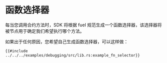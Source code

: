# 函数选择器

每当您调用合约方法时，SDK 将根据 fuel 规范生成一个函数选择器，该选择器将被节点用于确定我们希望执行哪个方法。

如果出于任何原因，您希望自己生成函数选择器，可以这样做：

```rust,ignore
{{#include ../../../examples/debugging/src/lib.rs:example_fn_selector}}
```

